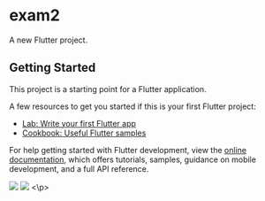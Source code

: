 # exam2

A new Flutter project.

## Getting Started

This project is a starting point for a Flutter application.

A few resources to get you started if this is your first Flutter project:

- [Lab: Write your first Flutter app](https://docs.flutter.dev/get-started/codelab)
- [Cookbook: Useful Flutter samples](https://docs.flutter.dev/cookbook)

For help getting started with Flutter development, view the
[online documentation](https://docs.flutter.dev/), which offers tutorials,
samples, guidance on mobile development, and a full API reference.

<p>
 <img src="https://user-images.githubusercontent.com/114207841/211246232-70ad7028-fda6-47da-9a3c-29c092c3e241.jpg" wight 22%,hight 35%>
<img src="https://user-images.githubusercontent.com/114207841/211246153-050c8036-7dca-4b3c-bab9-035b7b9dd669.jpg" wight 22%,hight 35%>
<\p>
